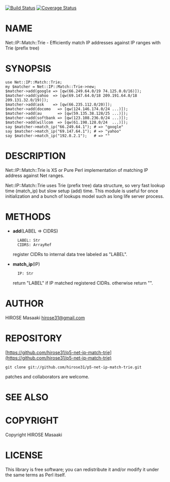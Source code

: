 <a href="https://travis-ci.org/hirose31/Net-IP-Match-Trie"><img src="https://travis-ci.org/hirose31/Net-IP-Match-Trie.png?branch=master" alt="Build Status" /></a>
<a href="https://coveralls.io/r/hirose31/Net-IP-Match-Trie?branch=master"><img src="https://coveralls.io/repos/hirose31/Net-IP-Match-Trie/badge.png?branch=master" alt="Coverage Status" /></a>

# NAME

Net::IP::Match::Trie - Efficiently match IP addresses against IP ranges with Trie (prefix tree)

# SYNOPSIS

    use Net::IP::Match::Trie;
    my $matcher = Net::IP::Match::Trie->new;
    $matcher->add(google => [qw(66.249.64.0/19 74.125.0.0/16)]);
    $matcher->add(yahoo  => [qw(69.147.64.0/18 209.191.64.0/18 209.131.32.0/19)]);
    $matcher->add(ask    => [qw(66.235.112.0/20)]);
    $matcher->add(docomo   => [qw(124.146.174.0/24 ...)]);
    $matcher->add(au       => [qw(59.135.38.128/25 ...)]);
    $matcher->add(softbank => [qw(123.108.236.0/24 ...)]);
    $matcher->add(willcom  => [qw(61.198.128.0/24  ...)]);
    say $matcher->match_ip("66.249.64.1"); # => "google"
    say $matcher->match_ip("69.147.64.1"); # => "yahoo"
    say $matcher->match_ip("192.0.2.1");   # => ""

# DESCRIPTION

Net::IP::Match::Trie is XS or Pure Perl implementation of matching IP address against Net ranges.

Net::IP::Match::Trie uses Trie (prefix tree) data structure, so very fast lookup time (match\_ip) but slow setup (add) time.
This module is useful for once initialization and a bunch of lookups model such as long life server process.

# METHODS

- __add__(LABEL => CIDRS)

        LABEL: Str
        CIDRS: ArrayRef

    register CIDRs to internal data tree labeled as "LABEL".

- __match\_ip__(IP)

        IP: Str

    return "LABEL" if IP matched registered CIDRs. otherwise return "".

# AUTHOR

HIROSE Masaaki <hirose31@gmail.com>

# REPOSITORY

[https://github.com/hirose31/p5-net-ip-match-trie](https://github.com/hirose31/p5-net-ip-match-trie)

    git clone git://github.com/hirose31/p5-net-ip-match-trie.git

patches and collaborators are welcome.

# SEE ALSO

# COPYRIGHT

Copyright HIROSE Masaaki

# LICENSE

This library is free software; you can redistribute it and/or modify
it under the same terms as Perl itself.
